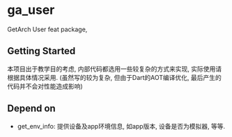 # ga_user

GetArch User feat package,

## Getting Started

本项目出于教学目的考虑, 内部代码都选用一些较复杂的方式来实现, 实际使用请根据具体情况采用.
(虽然写的较为复杂, 但由于Dart的AOT编译优化, 最后产生的代码并不会对性能造成影响)

## Depend on
* get_env_info: 提供设备及app环境信息, 如app版本, 设备是否为模拟器, 等等.